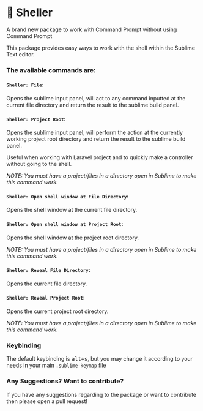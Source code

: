# 🐚 Sheller
A brand new package to work with Command Prompt without using Command Prompt

This package provides easy ways to work with the shell within the Sublime Text editor.

### The available commands are:

#### `Sheller: File`:
Opens the sublime input panel, will act to any command inputted at the current file directory and return the result to the sublime build panel.

#### `Sheller: Project Root`:
Opens the sublime input panel, will perform the action at the currently working project root directory and return the result to the sublime build panel.

Useful when working with Laravel project and to quickly make a controller without going to the shell.

*NOTE: You must have a project/files in a directory open in Sublime to make this command work.*

#### `Sheller: Open shell window at File Directory`:
Opens the shell window at the current file directory.

#### `Sheller: Open shell window at Project Root`:
Opens the shell window at the project root directory.

*NOTE: You must have a project/files in a directory open in Sublime to make this command work.*

#### `Sheller: Reveal File Directory`:
Opens the current file directory.

#### `Sheller: Reveal Project Root`:
Opens the current project root directory.

*NOTE: You must have a project/files in a directory open in Sublime to make this command work.*


### Keybinding
The default keybinding is <kbd>alt+s</kbd>, but you may change it according to your needs in your main `.sublime-keymap` file


### Any Suggestions? Want to contribute?
If you have any suggestions regarding to the package or want to contribute then please open a pull request!

